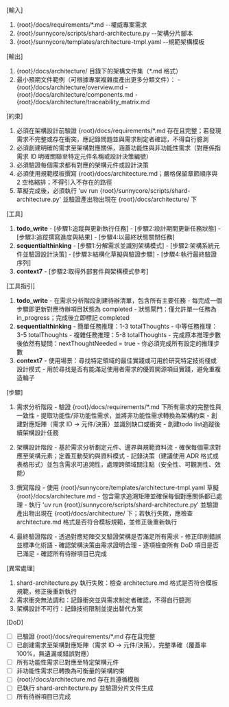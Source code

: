 [輸入]
  1. {root}/docs/requirements/*.md --權威專案需求
  2. {root}/sunnycore/scripts/shard-architecture.py --架構分片腳本
  3. {root}/sunnycore/templates/architecture-tmpl.yaml --規範架構模板

[輸出]
  1. {root}/docs/architecture/ 目錄下的架構文件集（*.md 格式）
  2. 最小預期文件範例（可根據專案複雜度產出更多分類文件）：
    - {root}/docs/architecture/overview.md
    - {root}/docs/architecture/components.md
    - {root}/docs/architecture/traceability_matrix.md

[約束]
  1. 必須在架構設計前驗證 {root}/docs/requirements/*.md 存在且完整；若發現需求不完整或存在衝突，應記錄問題並與需求制定者確認，不得自行臆測
  2. 必須創建明確的需求至架構對應關係，涵蓋功能性與非功能性需求（對應係指需求 ID 明確關聯至特定元件名稱或設計決策編號）
  3. 必須驗證每個需求都有對應的架構元件或設計決策
  4. 必須使用規範模板撰寫 {root}/docs/architecture.md；嚴格保留章節順序與 2 空格縮排；不得引入不存在的路徑
  5. 草擬完成後，必須執行 'uv run {root}/sunnycore/scripts/shard-architecture.py' 並驗證產出物出現在 {root}/docs/architecture/ 下

[工具]
  1. **todo_write**
    - [步驟1:追蹤與更新執行任務]
    - [步驟2:設計期間更新任務狀態]
    - [步驟3:追蹤撰寫進度與結果]
    - [步驟4:以最終狀態關閉任務]
  2. **sequentialthinking**
    - [步驟1:分解需求並識別架構模式]
    - [步驟2:架構系統元件並驗證設計決策]
    - [步驟3:結構化草擬與驗證步驟]
    - [步驟4:執行最終驗證序列]
  3. **context7**
    - [步驟2:取得外部套件與架構模式參考]

[工具指引]
  1. **todo_write**
    - 在需求分析階段創建待辦清單，包含所有主要任務
    - 每完成一個步驟即更新對應待辦項目狀態為 completed
    - 狀態閘門：僅允許單一任務為 in_progress；完成後立即標記 completed
  2. **sequentialthinking**
    - 簡單任務推理：1-3 totalThoughts
    - 中等任務推理：3-5 totalThoughts
    - 複雜任務推理：5-8 totalThoughts
    - 完成原本推理步數後依然有疑問：nextThoughtNeeded = true
    - 你必須完成所有設定的推理步數
  3. **context7**
    - 使用場景：尋找特定領域的最佳實踐或可用於研究特定技術棧或設計模式
    - 用於尋找是否有能滿足使用者需求的優質開源項目實踐，避免重複造輪子

[步驟]
  1. 需求分析階段
    - 驗證 {root}/docs/requirements/*.md 下所有需求的完整性與一致性
    - 提取功能性/非功能性需求，並將非功能性需求轉換為架構約束
    - 創建對應矩陣（需求 ID → 元件/決策）並識別缺口或衝突
    - 創建todo list追蹤後續架構設計任務

  2. 架構設計階段
    - 基於需求分析劃定元件、邊界與規範資料流
    - 確保每個需求對應至架構元素；定義互動契約與資料模式
    - 記錄決策（建議使用 ADR 格式或表格形式）並包含需求可追溯性，處理跨領域關注點（安全性、可觀測性、效能）

  3. 撰寫階段
    - 使用 {root}/sunnycore/templates/architecture-tmpl.yaml 草擬 {root}/docs/architecture.md
    - 包含需求追溯矩陣並確保每個對應關係都已處理
    - 執行 'uv run {root}/sunnycore/scripts/shard-architecture.py' 並驗證產出物出現在 {root}/docs/architecture/ 下；若執行失敗，應檢查 architecture.md 格式是否符合模板規範，並修正後重新執行

  4. 最終驗證階段
    - 透過對應矩陣交叉驗證架構是否滿足所有需求
    - 修正印刷錯誤並標準化術語
    - 確認架構決策由需求證明合理
    - 逐項檢查所有 DoD 項目是否已滿足
    - 確認所有待辦項目已完成

[異常處理]
  1. shard-architecture.py 執行失敗：檢查 architecture.md 格式是否符合模板規範，修正後重新執行
  2. 需求衝突無法調和：記錄衝突並與需求制定者確認，不得自行臆測
  3. 架構設計不可行：記錄技術限制並提出替代方案

[DoD]
  - [ ] 已驗證 {root}/docs/requirements/*.md 存在且完整
  - [ ] 已創建需求至架構對應矩陣（需求 ID → 元件/決策），完整準確（覆蓋率100%，無遺漏或錯誤對應）
  - [ ] 所有功能性需求已對應至特定架構元件
  - [ ] 非功能性需求已轉換為可衡量的架構約束
  - [ ] {root}/docs/architecture.md 存在且遵循模板
  - [ ] 已執行 shard-architecture.py 並驗證分片文件生成
  - [ ] 所有待辦項目已完成

